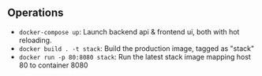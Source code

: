 ## Operations

- `docker-compose up`: Launch backend api & frontend ui, both with hot reloading.
- `docker build . -t stack`: Build the production image, tagged as "stack"
- `docker run -p 80:8080 stack`: Run the latest stack image mapping host 80 to container 8080
